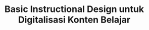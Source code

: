 ---
layout:   certificate
title:    "Basic Instructional Design untuk Digitalisasi Konten Belajar"
slug:     skillacademy-instructional
category: skillacademy
issuer:   "Skill Academy"
---
